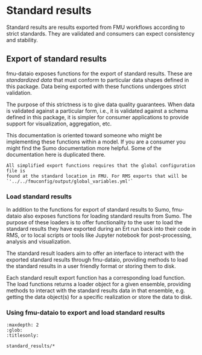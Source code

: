 # Standard results

Standard results are results exported from FMU workflows according to strict standards. They are validated and consumers can expect consistency and stability.

## Export of standard results
fmu-dataio exposes functions for the export of standard results. These are
_standardized data_ that must conform to particular data shapes defined in
this package. Data being exported with these functions undergoes strict
validation.

The purpose of this strictness is to give data quality guarantees. When data
is validated against a particular form, i.e., it is validated against a schema
defined in this package, it is simpler for consumer applications to provide
support for visualization, aggregation, etc.

This documentation is oriented toward someone who might be implementing these
functions within a model. If you are a consumer you might find the Sumo
documentation more helpful. Some of the documentation here is duplicated
there.

```{note}
All simplified export functions requires that the global configuration file is
found at the standard location in FMU. For RMS exports that will be
`'../../fmuconfig/output/global_variables.yml'`
```

### Load standard results
In addition to the functions for export of standard results to Sumo, fmu-dataio
also exposes functions for loading standard results from Sumo. The purpose of
these loaders is to offer functionality to the user to load the standard results they
have exported during an Ert run back into their code in RMS, or to local scripts or tools like
Jupyter notebook for post-processing, analysis and visualization. 

The standard result loaders aim to offer an interface to interact with the exported 
standard results through fmu-dataio, providing methods to load the standard results in a user friendly
format or storing them to disk.

Each standard result export function has a corresponding load function. The load functions returns
a loader object for a given ensemble, providing methods to interact with the standard results data
in that ensemble, e.g. getting the data object(s) for a specific realization or store the data to disk.

### Using fmu-dataio to export and load standard results
```{toctree}
:maxdepth: 2
:glob:
:titlesonly:

standard_results/*
```
